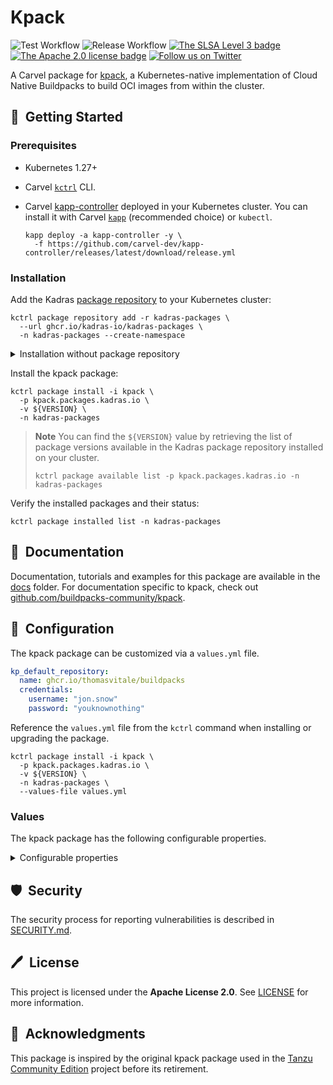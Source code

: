 # Kpack

![Test Workflow](https://github.com/kadras-io/package-for-kpack/actions/workflows/test.yml/badge.svg)
![Release Workflow](https://github.com/kadras-io/package-for-kpack/actions/workflows/release.yml/badge.svg)
[![The SLSA Level 3 badge](https://slsa.dev/images/gh-badge-level3.svg)](https://slsa.dev/spec/v1.0/levels)
[![The Apache 2.0 license badge](https://img.shields.io/badge/License-Apache_2.0-blue.svg)](https://opensource.org/licenses/Apache-2.0)
[![Follow us on Twitter](https://img.shields.io/static/v1?label=Twitter&message=Follow&color=1DA1F2)](https://twitter.com/kadrasIO)

A Carvel package for [kpack](https://github.com/buildpacks-community/kpack), a Kubernetes-native implementation of Cloud Native Buildpacks to build OCI images from within the cluster.

## 🚀&nbsp; Getting Started

### Prerequisites

* Kubernetes 1.27+
* Carvel [`kctrl`](https://carvel.dev/kapp-controller/docs/latest/install/#installing-kapp-controller-cli-kctrl) CLI.
* Carvel [kapp-controller](https://carvel.dev/kapp-controller) deployed in your Kubernetes cluster. You can install it with Carvel [`kapp`](https://carvel.dev/kapp/docs/latest/install) (recommended choice) or `kubectl`.

  ```shell
  kapp deploy -a kapp-controller -y \
    -f https://github.com/carvel-dev/kapp-controller/releases/latest/download/release.yml
  ```

### Installation

Add the Kadras [package repository](https://github.com/kadras-io/kadras-packages) to your Kubernetes cluster:

  ```shell
  kctrl package repository add -r kadras-packages \
    --url ghcr.io/kadras-io/kadras-packages \
    -n kadras-packages --create-namespace
  ```

<details><summary>Installation without package repository</summary>
The recommended way of installing the kpack package is via the Kadras <a href="https://github.com/kadras-io/kadras-packages">package repository</a>. If you prefer not using the repository, you can add the package definition directly using <a href="https://carvel.dev/kapp/docs/latest/install"><code>kapp</code></a> or <code>kubectl</code>.

  ```shell
  kubectl create namespace kadras-packages
  kapp deploy -a kpack-package -n kadras-packages -y \
    -f https://github.com/kadras-io/package-for-kpack/releases/latest/download/metadata.yml \
    -f https://github.com/kadras-io/package-for-kpack/releases/latest/download/package.yml
  ```
</details>

Install the kpack package:

  ```shell
  kctrl package install -i kpack \
    -p kpack.packages.kadras.io \
    -v ${VERSION} \
    -n kadras-packages
  ```

> **Note**
> You can find the `${VERSION}` value by retrieving the list of package versions available in the Kadras package repository installed on your cluster.
> 
>   ```shell
>   kctrl package available list -p kpack.packages.kadras.io -n kadras-packages
>   ```

Verify the installed packages and their status:

  ```shell
  kctrl package installed list -n kadras-packages
  ```

## 📙&nbsp; Documentation

Documentation, tutorials and examples for this package are available in the [docs](docs) folder.
For documentation specific to kpack, check out [github.com/buildpacks-community/kpack](https://github.com/buildpacks-community/kpack).

## 🎯&nbsp; Configuration

The kpack package can be customized via a `values.yml` file.

  ```yaml
  kp_default_repository:
    name: ghcr.io/thomasvitale/buildpacks
    credentials:
      username: "jon.snow"
      password: "youknownothing"
  ```

Reference the `values.yml` file from the `kctrl` command when installing or upgrading the package.

  ```shell
  kctrl package install -i kpack \
    -p kpack.packages.kadras.io \
    -v ${VERSION} \
    -n kadras-packages \
    --values-file values.yml
  ```

### Values

The kpack package has the following configurable properties.

<details><summary>Configurable properties</summary>

| Config | Default | Description |
|-------|-------------------|-------------|
| `ca_cert_data` | `""` | PEM-encoded certificate data that kpack controller will use to trust TLS connections based on a custom CA with a container registry. Note: This will not be injected into builds, you need to use the cert injection webhook with the `kpack.io/build` label value. |

Settings for the default container repository used by kpack.

| Config | Default | Description |
|-------|-------------------|-------------|
| `kp_default_repository.name` | `""` | The default repository to use for builder images and dependencies. For example, GitHub Container Registry: `ghcr.io/my-org/buildpacks`; GCR: `gcr.io/my-project/buildpacks`; Harbor: `myharbor.io/my-project/buildpacks`, Dockerhub: `docker.io/my-username/buildpacks`.|
| `kp_default_repository.credentials.username` | `""` | Username to access the default container repository. Note: Use `_json_key` for GCR. |
| `kp_default_repository.credentials.password` | `""` | Token to access the default container repository. Note: Use contents of service account key json for GCR. |
| `kp_default_repository.secret.name` | `""` | The name of the Secret holding the credentials to access the default container repository. |
| `kp_default_repository.secret.namespace` | `""` | The namespace of the Secret holding the credentials to access the default container repository. |
| `kp_default_repository.secret.create_export` | `false` | Whether to create a SecretExport resource to export the Secret from the source namespace to the kpack namespace. Not needed when installing kpack as part of the Kadras Enginnering Platform. |
| `kp_default_repository.aws_iam_role_arn` | `""` | IAM credentials to access the default container repository if the registry is on AWS. |

Setting for the kpack controller.

| Config | Default | Description |
|-------|-------------------|-------------|
| `controller.resources.requests.memory` | `"1Gi"` | Memory requests configuration for the kpack-controller Deployment. In a resource-constrained environment, you can lower this up to `100Mi`. |
| `controller.resources.limits.memory` | `"1Gi"` | Memory limits configuration for the kpack-controller Deployment. In a resource-constrained environment, you can lower this up to `500Mi`. |
| `config.injected_sidecar_support` | `false` | Enable support for injected sidecars. |

Settings for the corporate proxy.

| Config | Default | Description |
|-------|-------------------|-------------|
| `proxy.http_proxy` | `""` | The HTTP proxy to use for network traffic. |
| `proxy.https_proxy` | `""` | The HTTPS proxy to use for network traffic. |
| `proxy.no_proxy` | `""` | A comma-separated list of hostnames, IP addresses, or IP ranges in CIDR format that should not use a proxy (e.g. Kubernetes API address). |

</details>

## 🛡️&nbsp; Security

The security process for reporting vulnerabilities is described in [SECURITY.md](SECURITY.md).

## 🖊️&nbsp; License

This project is licensed under the **Apache License 2.0**. See [LICENSE](LICENSE) for more information.

## 🙏&nbsp; Acknowledgments

This package is inspired by the original kpack package used in the [Tanzu Community Edition](https://github.com/vmware-tanzu/community-edition) project before its retirement.
